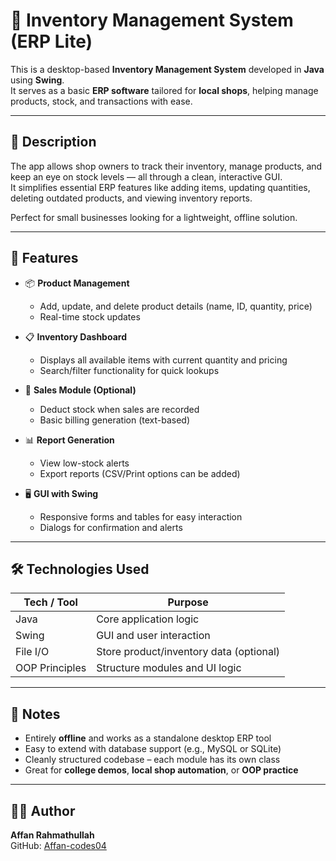 # 🏪 Inventory Management System (ERP Lite)

This is a desktop-based **Inventory Management System** developed in **Java** using **Swing**.  
It serves as a basic **ERP software** tailored for **local shops**, helping manage products, stock, and transactions with ease.

---

## 📌 Description

The app allows shop owners to track their inventory, manage products, and keep an eye on stock levels — all through a clean, interactive GUI.  
It simplifies essential ERP features like adding items, updating quantities, deleting outdated products, and viewing inventory reports.

Perfect for small businesses looking for a lightweight, offline solution.

---

## 🧠 Features

- 📦 **Product Management**
  - Add, update, and delete product details (name, ID, quantity, price)
  - Real-time stock updates

- 📋 **Inventory Dashboard**
  - Displays all available items with current quantity and pricing
  - Search/filter functionality for quick lookups

- 🛒 **Sales Module (Optional)**
  - Deduct stock when sales are recorded
  - Basic billing generation (text-based)

- 📊 **Report Generation**
  - View low-stock alerts
  - Export reports (CSV/Print options can be added)

- 🖥️ **GUI with Swing**
  - Responsive forms and tables for easy interaction
  - Dialogs for confirmation and alerts

---

## 🛠️ Technologies Used

| Tech / Tool      | Purpose                         |
|------------------|---------------------------------|
| Java             | Core application logic          |
| Swing            | GUI and user interaction        |
| File I/O         | Store product/inventory data (optional) |
| OOP Principles   | Structure modules and UI logic  |

---

## 📃 Notes

- Entirely **offline** and works as a standalone desktop ERP tool  
- Easy to extend with database support (e.g., MySQL or SQLite)  
- Cleanly structured codebase – each module has its own class  
- Great for **college demos**, **local shop automation**, or **OOP practice**

---

## 🧑‍💻 Author

**Affan Rahmathullah**  
GitHub: [Affan-codes04](https://github.com/Affan-codes04)
